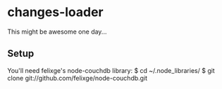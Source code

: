 changes-loader
===
This might be awesome one day...

Setup
---
You'll need felixge's node-couchdb library:
  $ cd ~/.node_libraries/
  $ git clone git://github.com/felixge/node-couchdb.git
